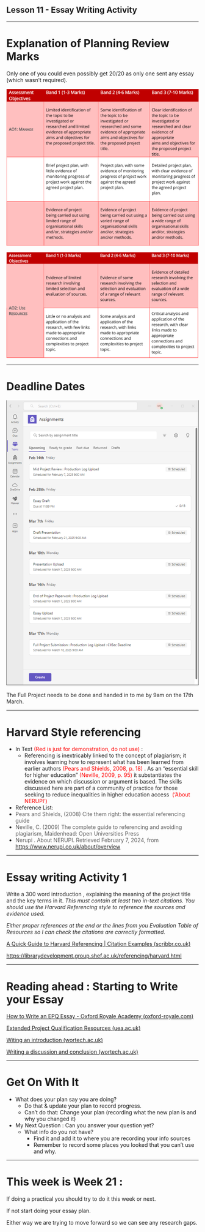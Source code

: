 
## Lesson 11 - Essay Writing Activity


---


# Explanation of Planning Review Marks

Only one of you could even possibly get 20/20 as only one sent any essay \(which wasn’t required\)\.

![](../Images/CyberEPQ%20-%20W21%20-%20%20Essay%20Writing%20Activity%201_0.png)

![](../Images/CyberEPQ%20-%20W21%20-%20%20Essay%20Writing%20Activity%201_1.png)


---


# Deadline Dates

![](../Images/CyberEPQ%20-%20W21%20-%20%20Essay%20Writing%20Activity%201_2.png)

The Full Project needs to be done and handed in to me by 9am on the 17th March\.


---


# Harvard Style referencing



* In Text  <span style="color:#ff0000">\(Red is just for demonstration\, do not use\)</span>  :
  * Referencing is inextricably linked to the concept of plagiarism; it involves learning how to represent what has been learned from earlier authors  <span style="color:#ff0000">\(Pears and Shields\, 2008\, p\. 18\)</span> \. As an “essential skill for higher education”  <span style="color:#ff0000">\(Neville\, 2009\, p\. 95\)</span>  it substantiates the evidence on which discussion or argument is based\. The skills discussed here are part of a  <span style="color:#333333">community of practice for those seeking to reduce inequalities in higher education access </span>  <span style="color:#ff0000">\(‘About NERUPI’\)</span>
* Reference List:
* <span style="color:#5e5e5e">Pears and Shields\, \(2008\) Cite them right: the essential referencing guide</span>
* <span style="color:#5e5e5e">Neville\, C\. \(2009\) The complete guide to referencing and avoiding plagiarism\, Maidenhead: Open Universities Press</span>
* <span style="color:#5e5e5e">Nerupi</span>  <span style="color:#5e5e5e">\. About NERUPI\. Retrieved February 7\, 2024\, from  </span>  <span style="color:#5e5e5e">[https://www\.nerupi\.co\.uk/about/overview](https://www.nerupi.co.uk/about/overview)</span>  <span style="color:#5e5e5e"> </span>

---




# Essay writing Activity 1

<span style="color:#282828">Write a 300 word introduction</span>  <span style="color:#282828">\, explaining the </span>  <span style="color:#282828">meaning of the project title </span>  <span style="color:#282828">and the </span>  <span style="color:#282828">key terms in it\.</span>  <span style="color:#282828"> _This must contain at least two in\-text citations\. You should use the Harvard Referencing style to reference the sources and evidence used\._ </span>

<span style="color:#282828"> _Either proper references at the end or the lines from you Evaluation Table of Resources so I can check the citations are correctly formatted\._ </span>  <span style="color:#282828"> </span>

<span style="color:#000000">[A Quick Guide to Harvard Referencing | Citation Examples \(scribbr\.co\.uk\)](https://www.scribbr.co.uk/referencing/harvard-style/)</span>

<span style="color:#282828">[https://librarydevelopment\.group\.shef\.ac\.uk/referencing/harvard\.html](https://librarydevelopment.group.shef.ac.uk/referencing/harvard.html)</span>  <span style="color:#282828"> </span>


---


# Reading ahead : Starting to Write your Essay

[How to Write an EPQ Essay \- Oxford Royale Academy \(oxford\-royale\.com\)](https://www.oxford-royale.com/articles/how-to-write-an-epq-essay/)

[Extended Project Qualification Resources \(uea\.ac\.uk\)](https://www.uea.ac.uk/study/information-for/young-people/epq/epq-resources)

[Witing an introduction \(wortech\.ac\.uk\)](http://content.wortech.ac.uk/cyberepq/topic09/session02/story_html5.html)

[Writing a discussion and conclusion \(wortech\.ac\.uk\)](http://content.wortech.ac.uk/cyberepq/topic09/session03/story_html5.html)


---


# Get On With It



* What does your plan say you are doing?
  * Do that & update your plan to record progress\.
  * Can’t do that: Change your plan \(recording what the new plan is and why you changed it\)
* My Next Question : Can you answer your question yet?
  * What info do you not have?
    * Find it and add it to where you are recording your info sources
    * Remember to record some places you looked that you can’t use and why\.

---




# This week is Week 21 :

If doing a practical you should try to do it this week or next\.

If not start doing your essay plan\.

Either way we are trying to move forward so we can see any research gaps\.

